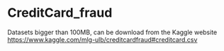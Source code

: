 # CreditCard_fraud
Datasets bigger than 100MB, can be download from the Kaggle website
https://www.kaggle.com/mlg-ulb/creditcardfraud#creditcard.csv
